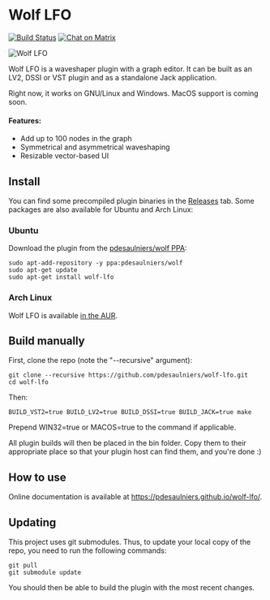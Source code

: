 # Wolf LFO 
[![Build Status](https://travis-ci.org/pdesaulniers/wolf-lfo.svg?branch=master)](https://travis-ci.org/pdesaulniers/wolf-lfo)
[![Chat on Matrix](https://matrix.to/img/matrix-badge.svg)](https://riot.im/app/#/user/@pdesaulniers:matrix.org?action=chat)

![Wolf LFO](https://raw.githubusercontent.com/pdesaulniers/wolf-lfo/master/plugins/wolf-lfo/Screenshot.png)

Wolf LFO is a waveshaper plugin with a graph editor. It can be built as an LV2, DSSI or VST plugin and as a standalone Jack application.

Right now, it works on GNU/Linux and Windows. MacOS support is coming soon.

#### Features:
* Add up to 100 nodes in the graph
* Symmetrical and asymmetrical waveshaping
* Resizable vector-based UI

## Install

You can find some precompiled plugin binaries in the [Releases](https://github.com/pdesaulniers/wolf-lfo/releases) tab. Some packages are also available for Ubuntu and Arch Linux:

### Ubuntu
Download the plugin from the [pdesaulniers/wolf PPA](https://launchpad.net/~pdesaulniers/+archive/ubuntu/wolf):
```
sudo apt-add-repository -y ppa:pdesaulniers/wolf
sudo apt-get update
sudo apt-get install wolf-lfo
```
### Arch Linux
Wolf LFO is available [in the AUR](https://aur.archlinux.org/packages/wolf-lfo-git/). 

## Build manually

First, clone the repo (note the "--recursive" argument):

```
git clone --recursive https://github.com/pdesaulniers/wolf-lfo.git
cd wolf-lfo
```

Then:

```
BUILD_VST2=true BUILD_LV2=true BUILD_DSSI=true BUILD_JACK=true make
```

Prepend WIN32=true or MACOS=true to the command if applicable.

All plugin builds will then be placed in the bin folder. Copy them to their appropriate place so that your plugin host can find them, and you're done :)

## How to use

Online documentation is available at https://pdesaulniers.github.io/wolf-lfo/.

## Updating

This project uses git submodules. Thus, to update your local copy of the repo, you need to run the following commands:
```
git pull
git submodule update
```
You should then be able to build the plugin with the most recent changes.
